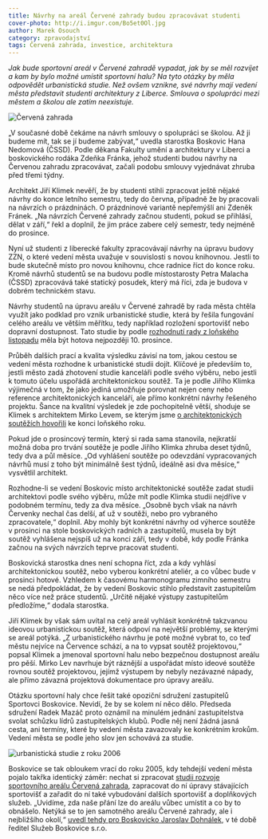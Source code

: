 ```yaml
---
title: Návrhy na areál Červené zahrady budou zpracovávat studenti
cover-photo: http://i.imgur.com/Bo5et0Ol.jpg
author: Marek Osouch
category: zpravodajství
tags: Červená zahrada, investice, architektura
---
```


*Jak bude sportovní areál v Červené zahradě vypadat, jak by se měl rozvíjet a kam by bylo možné umístit sportovní halu? Na tyto otázky by měla odpovědět urbanistická studie. Než ovšem vznikne, své návrhy mají vedení města představit studenti architektury z Liberce. Smlouva o spolupráci mezi městem a školou ale zatím neexistuje.*

<img src="http://i.imgur.com/Bo5et0O.jpg" alt="Červená zahrada" class="img-responsive img-popup" data-author="Tomáš Znamenáček">

 „V současné době čekáme na návrh smlouvy o spolupráci se školou. Až ji budeme mít, tak se jí budeme zabývat,“ uvedla starostka Boskovic Hana Nedomová (ČSSD). Podle děkana Fakulty umění a architektury v Liberci a boskovického rodáka Zdeňka Fránka, jehož studenti budou návrhy na Červenou zahradu zpracovávat, začali podobu smlouvy vyjednávat zhruba před třemi týdny.

Architekt Jiří Klimek nevěří, že by studenti stihli zpracovat ještě nějaké návrhy do konce letního semestru, tedy do června, případně že by pracovali na návrzích o prázdninách. O prázdninové variantě nepřemýšlí ani Zdeněk Fránek. „Na návrzích Červené zahrady začnou studenti, pokud se přihlásí, dělat v září,“ řekl a doplnil, že jim práce zabere celý semestr, tedy nejméně do prosince.

Nyní už studenti z liberecké fakulty zpracovávají návrhy na úpravu budovy ZZN, o které vedení města uvažuje v souvislosti s novou knihovnou. Jestli to bude skutečně místo pro novou knihovnu, chce radnice říct do konce roku. Kromě návrhů studentů se na budovu podle místostarosty Petra Malacha (ČSSD) zpracovává také statický posudek, který má říci, zda je budova v dobrém technickém stavu.

Návrhy studentů na úpravu areálu v Červené zahradě by rada města chtěla využít jako podklad pro vznik urbanistické studie, která by řešila fungování celého areálu ve větším měřítku, tedy například rozložení sportovišť nebo dopravní dostupnost. Tato studie by podle [rozhodnutí rady z loňského listopadu](http://boskovice.cz/VismoOnline_ActionScripts/File.ashx?id_org=832&id_dokumenty=27129) měla být hotova nejpozději 10. prosince.

Průběh dalších prací a kvalita výsledku závisí na tom, jakou cestou se vedení města rozhodne k urbanistické studii dojít. Klíčové je především to, jestli město zadá zhotovení studie kanceláři podle svého výběru, nebo jestli k tomuto účelu uspořádá architektonickou soutěž. Ta je podle Jiřího Klimka výjimečná v tom, že jako jediná umožňuje porovnat nejen ceny nebo reference architektonických kanceláří, ale přímo konkrétní návrhy řešeného projektu. Šance na kvalitní výsledek je zde pochopitelně větší, shoduje se Klimek s architektem Mirko Levem, se kterým jsme [o architektonických soutěžích hovořili](/clanky/2015/12/rozhovor-lev.html) ke konci loňského roku.

Pokud jde o prosincový termín, který si rada sama stanovila, nejkratší možná doba pro trvání soutěže je podle Jiřího Klimka zhruba deset týdnů, tedy dva a půl měsíce. „Od vyhlášení soutěže po odevzdání vypracovaných návrhů musí z toho být minimálně šest týdnů, ideálně asi dva měsíce,“ vysvětlil architekt.

Rozhodne-li se vedení Boskovic místo architektonické soutěže zadat studii architektovi podle svého výběru, může mít podle Klimka studii nejdříve v podobném termínu, tedy za dva měsíce. „Osobně bych však na návrh Červenky nechal čas delší, ať už v soutěži, nebo pro vybraného zpracovatele,“ doplnil. Aby mohly být konkrétní návrhy od výherce soutěže v prosinci na stole boskovických radních a zastupitelů, musela by být soutěž vyhlášena nejspíš už na konci září, tedy v době, kdy podle Fránka začnou na svých návrzích teprve pracovat studenti.

Boskovická starostka dnes není schopna říct, zda a kdy vyhlásí architektonickou soutěž, nebo vyberou konkrétní ateliér, a co vůbec bude v prosinci hotové. Vzhledem k časovému harmonogramu zimního semestru se nedá předpokládat, že by vedení Boskovic stihlo představit zastupitelům něco více než práce studentů. „Určitě nějaké výstupy zastupitelům předložíme,“ dodala starostka.

Jiří Klimek by však sám uvítal na celý areál vyhlásit konkrétně takzvanou ideovou urbanistickou soutěž, která odpoví na největší problémy, se kterými se areál potýká. „Z urbanistického návrhu je poté možné vybrat to, co teď městu nejvíce na Července schází, a na to vypsat soutěž projektovou,“ popsal Klimek a jmenoval sportovní halu nebo bezpečnou dostupnost areálu pro pěší. Mirko Lev navrhuje být ráznější a uspořádat místo ideové soutěže rovnou soutěž projektovou, jejímž výstupem by nebyly nezávazné nápady, ale přímo závazná projektová dokumentace pro úpravy areálu.

Otázku sportovní haly chce řešit také opoziční sdružení zastupitelů Sportovci Boskovice. Nevidí, že by se kolem ní něco dělo. Předseda sdružení Radek Mazáč proto oznámil na minulém jednání zastupitelstva svolat schůzku lídrů zastupitelských klubů. Podle něj není žádná jasná cesta, ani termíny, které by vedení města zavazovaly ke konkrétním krokům. Vedení města se podle jeho slov jen schovává za studie.

<img src="http://i.imgur.com/qvzhuEL.jpg" alt="urbanistická studie z roku 2006" class="img-responsive img-popup" data-author="Město Boskovice">

Boskovice se tak obloukem vrací do roku 2005, kdy tehdejší vedení města pojalo takřka identický záměr: nechat si zpracovat [studii rozvoje sportovního areálu Červená zahrada](http://data.ohlasy.info/2016/studie-cervenka.zip), zapracovat do ní úpravy stávajících sportovišť a zařadit do ní také vybudování dalších sportovišť a doplňkových služeb. „Uvidíme, zda naše přání lze do areálu vůbec umístit a co by to obnášelo. Netýká se to jen samotného areálu Červené zahrady, ale i nejbližšího okolí,“ [uvedl tehdy pro Boskovicko Jaroslav Dohnálek](http://stare.boskovicko.cz/cislo.phtml?iss_id=91#art_3016), v té době ředitel Služeb Boskovice s.r.o.